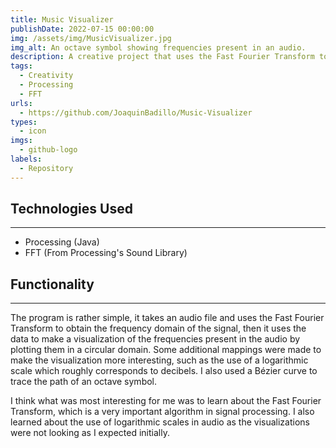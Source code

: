 ```yaml
---
title: Music Visualizer
publishDate: 2022-07-15 00:00:00
img: /assets/img/MusicVisualizer.jpg
img_alt: An octave symbol showing frequencies present in an audio.
description: A creative project that uses the Fast Fourier Transform to make visualizations of the frequency domain given a signal. It was designed to expand upon the experience of listening to music. 
tags:
  - Creativity
  - Processing
  - FFT
urls:
  - https://github.com/JoaquinBadillo/Music-Visualizer
types:
  - icon
imgs:
  - github-logo
labels:
  - Repository
---
```


## Technologies Used

---

* Processing (Java)
* FFT (From Processing's Sound Library)


## Functionality

---

The program is rather simple, it takes an audio file and uses the Fast Fourier Transform to obtain the frequency domain of the signal, then it uses the data to make a visualization of the frequencies present in the audio by plotting them in a circular domain. Some additional mappings were made to make the visualization more interesting, such as the use of a logarithmic scale which roughly corresponds to decibels. I also used a Bézier curve to trace the path of an octave symbol.

I think what was most interesting for me was to learn about the Fast Fourier Transform, which is a very important algorithm in signal processing. I also learned about the use of logarithmic scales in audio as the visualizations were not looking as I expected initially.